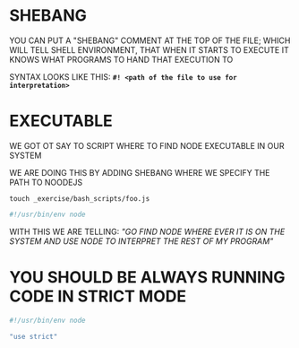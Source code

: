 # SHEBANG

YOU CAN PUT A "SHEBANG" COMMENT AT THE TOP OF THE FILE; WHICH WILL TELL SHELL ENVIRONMENT, THAT WHEN IT STARTS TO EXECUTE IT KNOWS WHAT PROGRAMS TO HAND THAT EXECUTION TO 

SYNTAX LOOKS LIKE THIS: **`#! <path of the file to use for interpretation>`**

# EXECUTABLE

WE GOT OT SAY TO SCRIPT WHERE TO FIND NODE EXECUTABLE IN OUR SYSTEM

WE ARE DOING THIS BY ADDING SHEBANG WHERE WE SPECIFY THE PATH TO NOODEJS

```
touch _exercise/bash_scripts/foo.js
```

```js
#!/usr/bin/env node
```

WITH THIS WE ARE TELLING: *"GO FIND NODE WHERE EVER IT IS ON THE SYSTEM AND USE NODE TO INTERPRET THE REST OF MY PROGRAM"*

# YOU SHOULD BE ALWAYS RUNNING CODE IN STRICT MODE

```js
#!/usr/bin/env node

"use strict"

```
